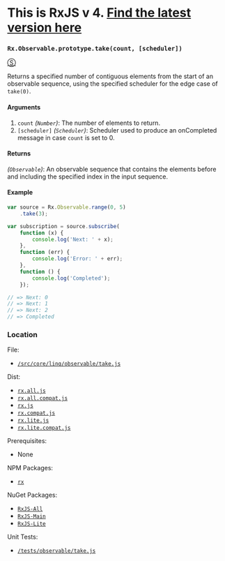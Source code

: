 # This is RxJS v 4. [Find the latest version here](https://github.com/reactivex/rxjs)
### `Rx.Observable.prototype.take(count, [scheduler])`
[&#x24C8;](https://github.com/Reactive-Extensions/RxJS/blob/master/src/core/perf/operators/take.js "View in source")

Returns a specified number of contiguous elements from the start of an observable sequence, using the specified scheduler for the edge case of `take(0)`.

#### Arguments
1. `count` *(`Number`)*: The number of elements to return.
2. `[scheduler]` *(`Scheduler`)*: Scheduler used to produce an onCompleted message in case `count` is set to 0.

#### Returns
*(`Observable`)*: An observable sequence that contains the elements before and including the specified index in the input sequence.

#### Example
```js
var source = Rx.Observable.range(0, 5)
    .take(3);

var subscription = source.subscribe(
    function (x) {
        console.log('Next: ' + x);
    },
    function (err) {
        console.log('Error: ' + err);
    },
    function () {
        console.log('Completed');
    });

// => Next: 0
// => Next: 1
// => Next: 2
// => Completed
```

### Location

File:
- [`/src/core/linq/observable/take.js`](https://github.com/Reactive-Extensions/RxJS/blob/master/src/core/linq/observable/take.js)

Dist:
- [`rx.all.js`](https://github.com/Reactive-Extensions/RxJS/blob/master/dist/rx.all.js)
- [`rx.all.compat.js`](https://github.com/Reactive-Extensions/RxJS/blob/master/dist/rx.all.compat.js)
- [`rx.js`](https://github.com/Reactive-Extensions/RxJS/blob/master/dist/rx.js)
- [`rx.compat.js`](https://github.com/Reactive-Extensions/RxJS/blob/master/dist/rx.compat.js)
- [`rx.lite.js`](https://github.com/Reactive-Extensions/RxJS/blob/master/dist/rx.lite.js)
- [`rx.lite.compat.js`](https://github.com/Reactive-Extensions/RxJS/blob/master/dist/rx.lite.compat.js)

Prerequisites:
- None

NPM Packages:
- [`rx`](https://www.npmjs.org/package/rx)

NuGet Packages:
- [`RxJS-All`](http://www.nuget.org/packages/RxJS-All/)
- [`RxJS-Main`](http://www.nuget.org/packages/RxJS-Main/)
- [`RxJS-Lite`](http://www.nuget.org/packages/RxJS-Lite/)

Unit Tests:
- [`/tests/observable/take.js`](https://github.com/Reactive-Extensions/RxJS/blob/master/tests/observable/take.js)
